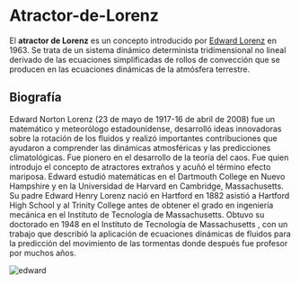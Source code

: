 # Atractor-de-Lorenz

El **atractor de Lorenz** es un concepto introducido por [Edward Lorenz](#edward-lorenz) en 1963. Se trata de un sistema dinámico determinista tridimensional no lineal derivado de las ecuaciones simplificadas de rollos de convección que se producen en las ecuaciones dinámicas de la atmósfera terrestre.



## Biografía

Edward Norton Lorenz (23 de mayo de 1917-16 de abril de 2008) fue un matemático y meteorólogo estadounidense, desarrolló ideas innovadoras sobre la rotación de los fluidos y realizó importantes contribuciones que ayudaron a comprender las dinámicas atmosféricas y las predicciones climatológicas. Fue pionero en el desarrollo de la teoría del caos. Fue quien introdujo el concepto de atractores extraños y acuñó el término efecto mariposa.
Edward estudió matemáticas en el Dartmouth College en Nuevo Hampshire y en la Universidad de Harvard en Cambridge, Massachusetts.
Su padre Edward Henry Lorenz nació en Hartford en 1882 asistió a Hartford High School y al Trinity College antes de obtener el grado en ingeniería mecánica en el Instituto de Tecnología de Massachusetts.
Obtuvo su doctorado en 1948 en el Instituto de Tecnología de Massachusetts , con un trabajo que describió la aplicación de ecuaciones dinámicas de fluidos para la predicción del movimiento de las tormentas donde después fue profesor por muchos años.

![edward](https://user-images.githubusercontent.com/91721507/204312784-95a302d2-0e7e-4284-b9e3-2f8b92e6cc3b.JPEG)
